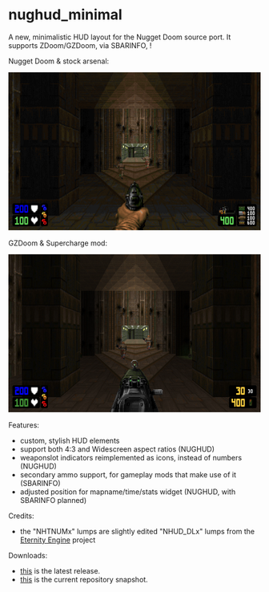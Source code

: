 # nughud_minimal

A new, minimalistic HUD layout for the Nugget Doom source port.
It supports ZDoom/GZDoom, via SBARINFO, !



Nugget Doom & stock arsenal:

![README](https://raw.githubusercontent.com/liPillON/nughud_minimal/main/README.png)


GZDoom & Supercharge mod:

![README](https://raw.githubusercontent.com/liPillON/nughud_minimal/main/SBARINFO.png)



Features:
- custom, stylish HUD elements
- support both 4:3 and Widescreen aspect ratios (NUGHUD) 
- weaponslot indicators reimplemented as icons, instead of numbers (NUGHUD)
- secondary ammo support, for gameplay mods that make use of it (SBARINFO)
- adjusted position for mapname/time/stats widget (NUGHUD, with SBARINFO planned)


Credits:
- the "NHTNUMx" lumps are slightly edited "NHUD_DLx" lumps from the [Eternity Engine](https://github.com/team-eternity/eternity/tree/master/base/doom/res/graphics/newhud) project


Downloads:
- [this](https://github.com/liPillON/nughud_minimal/releases/latest) is the latest release.
- [this](https://github.com/liPillON/nughud_minimal/archive/refs/heads/main.zip) is the current repository snapshot.

